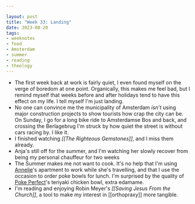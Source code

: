 ```yaml
---

layout: post
title: "Week 33: Landing"
date: 2023-08-20
tags:
- weeknotes
- food
- Amsterdam
- summer
- reading
- theology
---
```

- The first week back at work is fairly quiet, I even found myself on the verge of boredom at one point. Organically, this makes me feel bad, but I remind myself that weeks before and after holidays tend to have this effect on my life. I tell myself I'm just landing.
- No one can convince me the municipality of Amsterdam *isn’t* using major construction projects to show tourists how crap the city can be. On Sunday, I go for a long bike ride to Amsterdamse Bos and back, and crossing the Berlagebrug I'm struck by how quiet the street is without cars racing by. I like it.
- I finished watching _[[The Righteous Gemstones]]_, and I miss them already. 
- Anja's still off for the summer, and I'm watching her slowly recover from being my personal chauffeur for two weeks
- The Summer makes me not want to cook. It's no help that I'm using [Annelie](https://anneliewambeek.com/)'s apartment to work while she's travelling, and that I use the occasion to order poke bowls for lunch. I'm surprised by the quality of [Poke Perfect](https://pokeperfect.nl/en/amsterdam/linnaeusstraat/)'s teriyaki chicken bowl, extra edamame. 
- I'm reading and enjoying Robin Meyer's _[[Saving Jesus From the Church]]_, a tool to make my interest in [[orthopraxy]] more tangible.